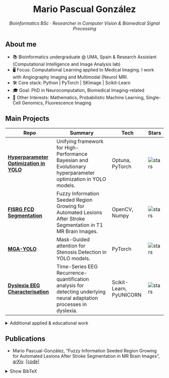 <h1 align="center">Mario Pascual González</h1>
<p align="center">
  <em>Bioinformatics BSc · Researcher in Computer Vision & Biomedical Signal Processing</em>
</p>

## About me
- 📚 Bioinformatics undergraduate @ UMA, Spain & Research Assistant (Computational Intelligence and Image Analysis lab)  
- 🖥️ Focus: Computational Learning applied to Medical Imaging. I work with Angiography Imaging and Multimodal (Neuro) MRI.   
- 🛠️ Core stack: Python | PyTorch | SKImage | Scikit-Learn   
- 🎓 Goal: PhD in Neurocomputation, Biomedical Imaging-related
- 📖 Other Interests: Mathematics, Probabilistic Machine Learning, Single-Cell Genomics, Fluorescence Imaging 

## Main Projects
| Repo | Summary | Tech | Stars |
|------|---------|------|-------|
| [**Hyperparameter Optimization in YOLO**](https://github.com/MarioPasc/Coronary_Angiography_Detection) | Unifying framework for High-Performance Bayesian and Evolutionary hyperparameter optimization in YOLO models. | Optuna, PyTorch | ![stars](https://img.shields.io/github/stars/MarioPasc/Coronary_Angiography_Detection?style=social) |
| [**FISRG FCD Segmentation**](https://github.com/MarioPasc/FISRG-for-Automated-Lesion-After-Stroke-Segmentation-in-MRI) | Fuzzy Information Seeded Region Growing for Automated Lesions After Stroke Segmentation in T1 MR Brain Images. | OpenCV, Numpy | ![stars](https://img.shields.io/github/stars/MarioPasc/FISRG-for-Automated-Lesion-After-Stroke-Segmentation-in-MRI?style=social) |
| [**MGA-YOLO**](https://github.com/MarioPasc/MGA-YOLO) | Mask-Guided attention for Stenosis Detection in YOLO models. | PyTorch | ![stars](https://img.shields.io/github/stars/MarioPasc/MGA-YOLO?style=social) |
| [**Dyslexia EEG Characterisation**](https://github.com/MarioPasc/Dyslexia_EEG_characterization) | Time-Series EEG Recurrence-quantification analysis for detecting underlying neural adaptation processes in dyslexia. | Scikit-Learn, PyUNICORN | ![stars](https://img.shields.io/github/stars/MarioPasc/Dyslexia_EEG_characterization?style=social) |

<details>
<summary>Additional applied & educational work</summary>

- Malign tumour prediction from BCW dataset · classical ML → [repo](https://github.com/MarioPasc/BCW-Dataset-Tumor-Prediction-using-Machine-Learning)  
- A* heuristic maze solver → [repo](https://github.com/MarioPasc/A-Star-Algorithm-for-Maze-Solving)  
- Histogram-based segmentation utilities → [repo](https://github.com/MarioPasc/Biomedical-images-third-ass)  
- TC Image Segmentation Analysis with Region Growing and Split & Merge Techniques → [repo](https://github.com/MarioPasc/Region-Growing-Split-and-Merge-algorithms-in-Python)
- Segmentation of focal cortical dysplasia (FCD) type II lesions using YOLOv8 and PyTorch → [repo](https://github.com/MarioPasc/Epilepsy-Displasia-focal-Segmentation)
-
</details>

## Publications
- Mario Pascual-González, “Fuzzy Information Seeded Region Growing for Automated Lesions After Stroke Segmentation in MR Brain Images”, [arXiv](https://arxiv.org/abs/2311.11742). [[code]](https://github.com/MarioPasc/FISRG-for-Automated-Lesion-After-Stroke-Segmentation-in-MRI)
<details>
<summary>Show BibTeX</summary>

```bibtex
@article{gonzalez2023fuzzy,
  title={Fuzzy Information Seeded Region Growing for Automated Lesions After Stroke Segmentation in MR Brain Images},
  author={Gonz{\'a}lez, Mario Pascual},
  journal={arXiv preprint arXiv:2311.11742},
  year={2023}
}
```

